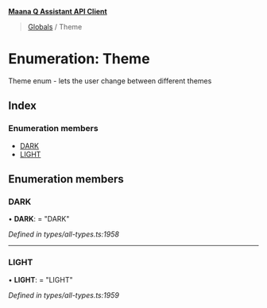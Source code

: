 **[Maana Q Assistant API Client](../README.md)**

> [Globals](../README.md) / Theme

# Enumeration: Theme

Theme enum - lets the user change between different themes

## Index

### Enumeration members

* [DARK](theme.md#dark)
* [LIGHT](theme.md#light)

## Enumeration members

### DARK

•  **DARK**:  = "DARK"

*Defined in types/all-types.ts:1958*

___

### LIGHT

•  **LIGHT**:  = "LIGHT"

*Defined in types/all-types.ts:1959*
